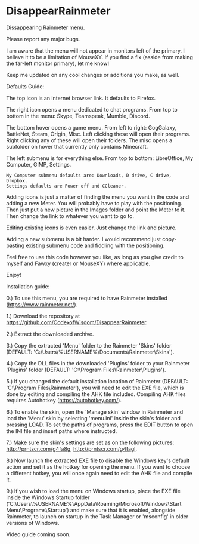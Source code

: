 # DisappearRainmeter
Dissappearing Rainmeter menu.

Please report any major bugs.

I am aware that the menu will not appear in monitors left of the primary. I believe it to be a limitation of MouseXY. If you find a fix (asside from making the far-left monitor primary), let me know!

Keep me updated on any cool changes or additions you make, as well.

Defaults Guide:

The top icon is an internet browser link. It defaults to Firefox.

The right icon opens a menu dedicated to chat programs. From top to bottom in the menu: Skype, Teamspeak, Mumble, Discord.

The bottom hover opens a game menu. From left to right: GogGalaxy, BattleNet, Steam, Origin, Misc. Left clicking these will open their programs. Right clicking any of these will open their folders. The misc opens a subfolder on hover that currently only contains Minecraft.

The left submenu is for everything else. From top to bottom: LibreOffice, My Computer, GIMP, Settings.

    My Computer submenu defaults are: Downloads, D drive, C drive, Dropbox.
    Settings defaults are Power off and CCleaner.
   
Adding icons is just a matter of finding the menu you want in the code and adding a new Meter. You will probably have to play with the positioning. Then just put a new picture in the Images folder and point the Meter to it. Then change the link to whatever you want to go to.

Editing existing icons is even easier. Just change the link and picture.

Adding a new submenu is a bit harder. I would recommend just copy-pasting existing submenu code and fiddling with the positioning.


Feel free to use this code however you like, as long as you give credit to myself and Fawxy (creater or MouseXY) where applicable.

Enjoy!

Installation guide:

0.) To use this menu, you are required to have Rainmeter installed (https://www.rainmeter.net/).

1.) Download the repository at https://github.com/CodexofWisdom/DisappearRainmeter.

2.) Extract the downloaded archive.

3.) Copy the extracted 'Menu' folder to the Rainmeter 'Skins' folder (DEFAULT: 'C:\Users\\%USERNAME%\Documents\Rainmeter\Skins').

4.) Copy the DLL files in the downloaded 'Plugins' folder to your Rainmeter 'Plugins' folder (DEFAULT: 'C:\Program Files\Rainmeter\Plugins').

5.) If you changed the default installation location of Rainmeter (DEFAULT: 'C:\Program Files\Rainmeter'), you will need to edit the EXE file, which is done by editing and compiling the AHK file included. Compiling AHK files requires Autohotkey (https://autohotkey.com/).

6.) To enable the skin, open the 'Manage skin' window in Rainmeter and load the 'Menu' skin by selecting 'menu.ini' inside the skin's folder and pressing LOAD. To set the paths of programs, press the EDIT button to open the INI file and insert paths where instructed.

7.) Make sure the skin's settings are set as on the following pictures: http://prntscr.com/g4fa8g, http://prntscr.com/g4fagl.

8.) Now launch the extracted EXE file to disable the Windows key's default action and set it as the hotkey for opening the menu. If you want to choose a different hotkey, you will once again need to edit the AHK file and compile it.

9.) If you wish to load the menu on Windows startup, place the EXE file inside the Windows Startup folder ('C:\Users\\%USERNAME%\AppData\Roaming\Microsoft\Windows\Start Menu\Programs\Startup') and make sure that it is enabled, alongside Rainmeter, to launch on startup in the Task Manager or 'msconfig' in older versions of Windows.

Video guide coming soon.
